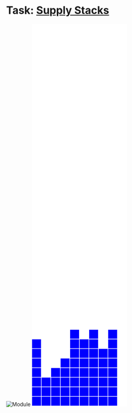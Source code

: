# Task: [Supply Stacks](https://adventofcode.com/2022/day/5)
![Module](day5-task1.gif)
![Module](day5-task2.gif)
